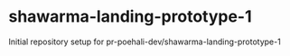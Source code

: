 # shawarma-landing-prototype-1

Initial repository setup for pr-poehali-dev/shawarma-landing-prototype-1